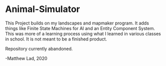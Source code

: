 # Animal-Simulator

This Project builds on my landscapes and mapmaker program.
It adds things like Finite State Machines for AI and an Entity Component System.
This was more of a learning process using what I learned in various classes in school. It is not meant to be a finished product.

Repository currently abandoned.

-Matthew Lad, 2020

